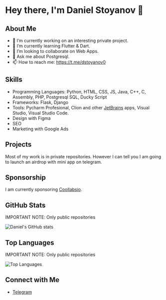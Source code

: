 # Hey there, I'm Daniel Stoyanov 👋

## About Me

- 🔭 I’m currently working on an interesting private project. 
- 🌱 I’m currently learning Flutter & Dart.
- 👯 I’m looking to collaborate on Web Apps. 
- 💬 Ask me about Postgresql.
- 📫 How to reach me: https://t.me/dstoyanov0

## Skills

- Programming Languages: Python, HTML, CSS, JS, Java, C++, C, Assembly, PHP, Postgresql SQL, Ducky Script
- Frameworks: Flask, Django
- Tools: Pycharm Profesional, Clion and other [JetBrains](https://github.com/JetBrains) apps, Visual Studio, Visual Studio Code.
- Design with Figma
- SEO
- Marketing with Google Ads

## Projects

Most of my work is in private repositories. 
However I can tell you I am going to launch an airdrop with mini app on telegram. 

## Sponsorship

I am currently sponsoring [Coollabsio](https://github.com/coollabsio).

## GitHub Stats

IMPORTANT NOTE: Only public repositories

![Daniel's GitHub stats](https://github-readme-stats.vercel.app/api?username=dstoyanov0&show_icons=true&theme=radical)

## Top Languages

IMPORTANT NOTE: Only public repositories

![Top Languages](https://github-readme-stats.vercel.app/api/top-langs/?username=dstoyanov0&layout=compact&theme=radical)

## Connect with Me

- [Telegram](https://t.me/dstoyanov0)
